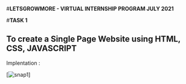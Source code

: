 #**LETSGROWMORE - VIRTUAL INTERNSHIP PROGRAM  JULY 2021**

#**TASK 1**

## To create a Single Page Website using **HTML, CSS, JAVASCRIPT**


Implentation :



[![snap1]()]


